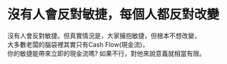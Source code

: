 # 沒有人會反對敏捷，每個人都反對改變
沒有人會反對敏捷。但真實情況是，大家擁抱敏捷，但根本不想改變，  
大多數老闆的腦袋裡其實只有Cash Flow(現金流)，  
你的敏捷能帶來立即的現金流嗎? 如果不行，對他來說意義就相當有限。

